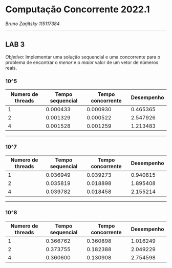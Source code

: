 # Computação Concorrente 2022.1
*Bruno Zarjitsky*
*115117384*

***

## LAB 3

*Objetivo:* Implementar uma solução sequencial e uma concorrente para o problema de encontrar o *menor* e o *maior* valor de um vetor de números reais.


### 10^5

Numero de threads | Tempo sequencial | Tempo concorrente | Desempenho
----------------- |------------------|-------------------|------------
1 | 0.000433 | 0.000930 | 0.465365
2 | 0.001329 | 0.000522 | 2.547926
4 | 0.001528 | 0.001259 | 1.213483

***

### 10^7

Numero de threads | Tempo sequencial | Tempo concorrente | Desempenho
----------------- |------------------|-------------------|------------
1 | 0.036949 | 0.039273 | 0.940815
2 | 0.035819 | 0.018898 | 1.895408
4 | 0.039782 | 0.018458 | 2.155214

***

### 10^8

Numero de threads | Tempo sequencial | Tempo concorrente | Desempenho
----------------- |------------------|-------------------|------------
1 | 0.366762 | 0.360898 | 1.016249
2 | 0.373755 | 0.182388 | 2.049229
4 | 0.360600 | 0.130908 | 2.754598

